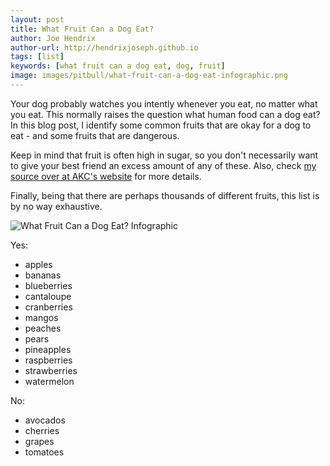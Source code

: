 ```yaml
---
layout: post
title: What Fruit Can a Dog Eat?
author: Joe Hendrix
author-url: http://hendrixjoseph.github.io
tags: [list]
keywords: [what fruit can a dog eat, dog, fruit]
image: images/pitbull/what-fruit-can-a-dog-eat-infographic.png
---
```


Your dog probably watches you intently whenever you eat, no matter what you eat. This normally raises the question what human food can a dog eat? In this blog post, I identify some common fruits that are okay for a dog to eat - and some fruits that are dangerous.

Keep in mind that fruit is often high in sugar, so you don't necessarily want to give your best friend an excess amount of any of these. Also, check [my source over at AKC's website](http://www.akc.org/content/health/articles/fruits-vegetables-dogs-can-and-cant-eat/) for more details.

Finally, being that there are perhaps thousands of different fruits, this list is by no way exhaustive.

![What Fruit Can a Dog Eat? Infographic](/images/pitbull/what-fruit-can-a-dog-eat-infographic.png "What Fruit Can a Dog Eat? Infographic")

Yes:
* apples
* bananas
* blueberries
* cantaloupe
* cranberries
* mangos
* peaches
* pears
* pineapples
* raspberries
* strawberries
* watermelon

No:
* avocados
* cherries
* grapes
* tomatoes
